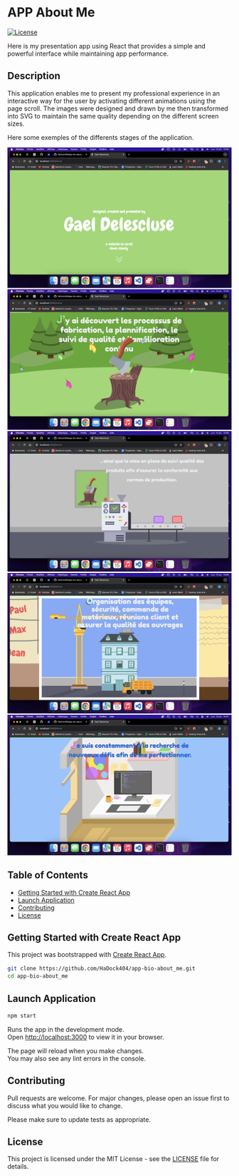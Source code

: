 # APP About Me

[![License](https://img.shields.io/badge/license-MIT-blue.svg)](LICENSE)

Here is my presentation app using React that provides a simple and powerful interface while maintaining app performance.   

## Description  

This application enables me to present my professional experience in an interactive way for the user by activating different animations using the page scroll. The images were designed and drawn by me then transformed into SVG to maintain the same quality depending on the different screen sizes.  

Here some exemples of the differents stages of the application.  

![Example1](./documentation/example1.png)
![Example1](./documentation/example2.png)
![Example1](./documentation/example3.png)
![Example1](./documentation/example4.png)
![Example1](./documentation/example5.png)

## Table of Contents

- [Getting Started with Create React App](#Getting-Started-with-Create-React-App)
- [Launch Application](#Launch-Application)
- [Contributing](#Contributing)
- [License](#License)  

## Getting Started with Create React App

This project was bootstrapped with [Create React App](https://github.com/facebook/create-react-app).  

```bash
git clone https://github.com/HaDock404/app-bio-about_me.git
cd app-bio-about_me 
```  

## Launch Application   

```bash
npm start
```  

Runs the app in the development mode.\
Open [http://localhost:3000](http://localhost:3000) to view it in your browser.

The page will reload when you make changes.\
You may also see any lint errors in the console.

## Contributing

Pull requests are welcome. For major changes, please open an issue first
to discuss what you would like to change.

Please make sure to update tests as appropriate.

## License  

This project is licensed under the MIT License - see the [LICENSE](./LICENSE) file for details.